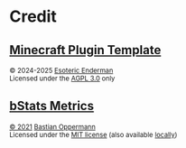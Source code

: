 # Credit

## [Minecraft Plugin Template][template]

<sup>&copy; 2024-2025 [Esoteric Enderman][template-author]</sup>\
<sup>Licensed under the [AGPL 3.0][template-license] only</sup>

## [bStats Metrics][bstats-metrics]

<sup>[&copy; 2021][bstats-metrics-copyright] [Bastian Oppermann][bstats-metrics-author]</sup>\
<sup>Licensed under the [MIT license][bstats-metrics-license] (also available [locally][bstats-metrics-license-local])

<!-- Link aliases -->

<!-- Credits -->

[template]: https://github.com/esoterictemplates/minecraft-plugin-template
[template-author]: https://enderman.dev
[template-license]: /LICENSE

[bstats-metrics]: https://github.com/Bastian/bstats-metrics/tree/v3.0.2
[bstats-metrics-copyright]: https://github.com/Bastian/bstats-metrics/blob/v3.0.2/LICENSE#L3
[bstats-metrics-author]: https://github.com/Bastian
[bstats-metrics-license]: https://github.com/Bastian/bstats-metrics/blob/v3.0.2/LICENSE
[bstats-metrics-license-local]: ./assets/text/licenses/MIT
